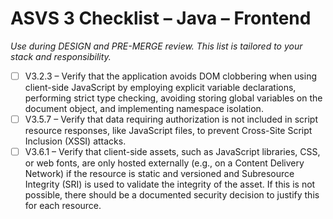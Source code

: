 # ASVS 3 Checklist – Java – Frontend

_Use during DESIGN and PRE-MERGE review. This list is tailored to your stack and responsibility._

- [ ] V3.2.3 – Verify that the application avoids DOM clobbering when using client-side JavaScript by employing explicit variable declarations, performing strict type checking, avoiding storing global variables on the document object, and implementing namespace isolation.
- [ ] V3.5.7 – Verify that data requiring authorization is not included in script resource responses, like JavaScript files, to prevent Cross-Site Script Inclusion (XSSI) attacks.
- [ ] V3.6.1 – Verify that client-side assets, such as JavaScript libraries, CSS, or web fonts, are only hosted externally (e.g., on a Content Delivery Network) if the resource is static and versioned and Subresource Integrity (SRI) is used to validate the integrity of the asset. If this is not possible, there should be a documented security decision to justify this for each resource.
